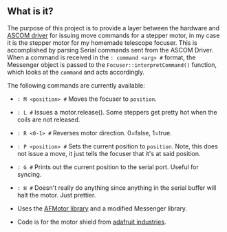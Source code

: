 What is it?
-------------
The purpose of this project is to provide a layer between the hardware and [ASCOM driver](http://github.com/ejholmes/Arduino-Focuser--ASCOM-Driver-) for issuing move commands for a stepper motor, in my case it is the stepper motor for my homemade telescope focuser. This is accomplished by parsing Serial commands sent from the ASCOM Driver. When a command is received in the `: command <arg> #` format, the Messenger object is passed to the `Focuser::interpretCommand()` function, which looks at the `command` and acts accordingly.
 
The following commands are currently available:

- `: M <position> #` Moves the focuser to `position`.
- `: L #` Issues a motor.release(). Some steppers get pretty hot when the coils are not released.
- `: R <0-1> #` Reverses motor direction. 0=false, 1=true.
- `: P <position> #` Sets the current position to `position`. Note, this does not issue a move, it just tells the focuser that it's at said position.
- `: G #` Prints out the current position to the serial port. Useful for syncing.
- `: H #` Doesn't really do anything since anything in the serial buffer will halt the motor. Just prettier.


- Uses the [AFMotor library](http://www.ladyada.net/make/mshield/use.html) and a modified Messenger library.
- Code is for the motor shield from [adafruit industries](http://adafruit.com/index.php?main_page=product_info&cPath=17_21&products_id=81).
